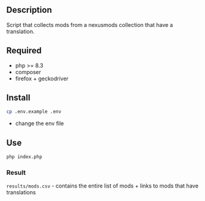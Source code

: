 ## Description
Script that collects mods from a nexusmods collection that have a translation.

## Required
- php >= 8.3
- composer
- firefox + geckodriver

## Install
```bash
cp .env.example .env
```
- change the env file

## Use
```bash
php index.php
```
### Result
`results/mods.csv` - contains the entire list of mods + links to mods that have translations